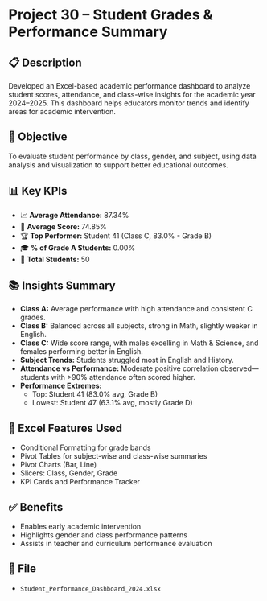 # Project 30 – Student Grades & Performance Summary

## 📋 Description
Developed an Excel-based academic performance dashboard to analyze student scores, attendance, and class-wise insights for the academic year 2024–2025. This dashboard helps educators monitor trends and identify areas for academic intervention.

## 🎯 Objective
To evaluate student performance by class, gender, and subject, using data analysis and visualization to support better educational outcomes.

## 📊 Key KPIs
- 📈 **Average Attendance:** 87.34%
- 🧠 **Average Score:** 74.85%
- 🏆 **Top Performer:** Student 41 (Class C, 83.0% - Grade B)
- 🎓 **% of Grade A Students:** 0.00%
- 👥 **Total Students:** 50

## 📚 Insights Summary
- **Class A:** Average performance with high attendance and consistent C grades.
- **Class B:** Balanced across all subjects, strong in Math, slightly weaker in English.
- **Class C:** Wide score range, with males excelling in Math & Science, and females performing better in English.
- **Subject Trends:** Students struggled most in English and History.
- **Attendance vs Performance:** Moderate positive correlation observed—students with >90% attendance often scored higher.
- **Performance Extremes:**
  - Top: Student 41 (83.0% avg, Grade B)
  - Lowest: Student 47 (63.1% avg, mostly Grade D)

## 🧠 Excel Features Used
- Conditional Formatting for grade bands
- Pivot Tables for subject-wise and class-wise summaries
- Pivot Charts (Bar, Line)
- Slicers: Class, Gender, Grade
- KPI Cards and Performance Tracker

## ✅ Benefits
- Enables early academic intervention
- Highlights gender and class performance patterns
- Assists in teacher and curriculum performance evaluation

## 📁 File
- `Student_Performance_Dashboard_2024.xlsx`
